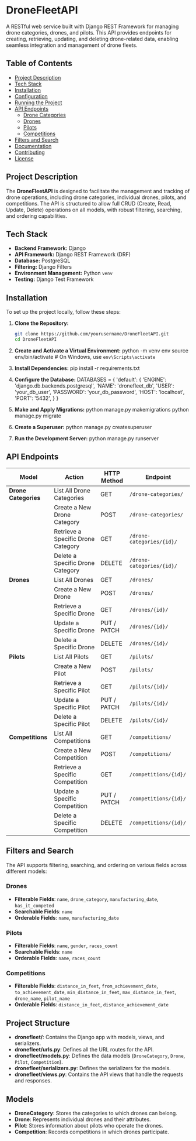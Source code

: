 # DroneFleetAPI

A RESTful web service built with Django REST Framework for managing drone categories, drones, and pilots. This API provides endpoints for creating, retrieving, updating, and deleting drone-related data, enabling seamless integration and management of drone fleets.

## Table of Contents

- [Project Description](#project-description)
- [Tech Stack](#tech-stack)
- [Installation](#installation)
- [Configuration](#configuration)
- [Running the Project](#running-the-project)
- [API Endpoints](#api-endpoints)
  - [Drone Categories](#drone-categories)
  - [Drones](#drones)
  - [Pilots](#pilots)
  - [Competitions](#competitions)
- [Filters and Search](#filters-and-search)
- [Documentation](#documentation)
- [Contributing](#contributing)
- [License](#license)

## Project Description

The **DroneFleetAPI** is designed to facilitate the management and tracking of drone operations, including drone categories, individual drones, pilots, and competitions. The API is structured to allow full CRUD (Create, Read, Update, Delete) operations on all models, with robust filtering, searching, and ordering capabilities.

## Tech Stack

- **Backend Framework:** Django
- **API Framework:** Django REST Framework (DRF)
- **Database:** PostgreSQL 
- **Filtering:** Django Filters
- **Environment Management:** Python `venv`
- **Testing:** Django Test Framework

## Installation

To set up the project locally, follow these steps:

1. **Clone the Repository:**

   ```bash
   git clone https://github.com/yourusername/DroneFleetAPI.git
   cd DroneFleetAPI
2. **Create and Activate a Virtual Environment:**
   python -m venv env
  source env/bin/activate  # On Windows, use `env\Scripts\activate`
3. **Install Dependencies:**
   pip install -r requirements.txt
4. **Configure the Database:**
   DATABASES = {
    'default': {
        'ENGINE': 'django.db.backends.postgresql',
        'NAME': 'dronefleet_db',
        'USER': 'your_db_user',
        'PASSWORD': 'your_db_password',
        'HOST': 'localhost',
        'PORT': '5432',
    }
}
5. **Make and Apply Migrations:**
   python manage.py makemigrations
   python manage.py migrate

6. **Create a Superuser:**
   python manage.py createsuperuser
 
7. **Run the Development Server:**
   python manage.py runserver


## API Endpoints

| **Model**          | **Action**                      | **HTTP Method** | **Endpoint**                           |
|--------------------|---------------------------------|-----------------|----------------------------------------|
| **Drone Categories** | List All Drone Categories      | GET             | `/drone-categories/`                   |
|                    | Create a New Drone Category     | POST            | `/drone-categories/`                   |
|                    | Retrieve a Specific Drone Category | GET         | `/drone-categories/{id}/`              |
|                    | Delete a Specific Drone Category   | DELETE      | `/drone-categories/{id}/`              |
| **Drones**         | List All Drones                 | GET             | `/drones/`                             |
|                    | Create a New Drone              | POST            | `/drones/`                             |
|                    | Retrieve a Specific Drone       | GET             | `/drones/{id}/`                        |
|                    | Update a Specific Drone         | PUT / PATCH     | `/drones/{id}/`                        |
|                    | Delete a Specific Drone         | DELETE          | `/drones/{id}/`                        |
| **Pilots**         | List All Pilots                 | GET             | `/pilots/`                             |
|                    | Create a New Pilot              | POST            | `/pilots/`                             |
|                    | Retrieve a Specific Pilot       | GET             | `/pilots/{id}/`                        |
|                    | Update a Specific Pilot         | PUT / PATCH     | `/pilots/{id}/`                        |
|                    | Delete a Specific Pilot         | DELETE          | `/pilots/{id}/`                        |
| **Competitions**   | List All Competitions           | GET             | `/competitions/`                       |
|                    | Create a New Competition        | POST            | `/competitions/`                       |
|                    | Retrieve a Specific Competition | GET             | `/competitions/{id}/`                  |
|                    | Update a Specific Competition   | PUT / PATCH     | `/competitions/{id}/`                  |
|                    | Delete a Specific Competition   | DELETE          | `/competitions/{id}/`                  |


## Filters and Search

The API supports filtering, searching, and ordering on various fields across different models:

### Drones
- **Filterable Fields**: `name`, `drone_category`, `manufacturing_date`, `has_it_competed`
- **Searchable Fields**: `name`
- **Orderable Fields**: `name`, `manufacturing_date`

### Pilots
- **Filterable Fields**: `name`, `gender`, `races_count`
- **Searchable Fields**: `name`
- **Orderable Fields**: `name`, `races_count`

### Competitions
- **Filterable Fields**: `distance_in_feet`, `from_achievement_date`, `to_achievement_date`, `min_distance_in_feet`, `max_distance_in_feet`, `drone_name`, `pilot_name`
- **Orderable Fields**: `distance_in_feet`, `distance_achievement_date`
## Project Structure

- **dronefleet/**: Contains the Django app with models, views, and serializers.
- **dronefleet/urls.py**: Defines all the URL routes for the API.
- **dronefleet/models.py**: Defines the data models (`DroneCategory`, `Drone`, `Pilot`, `Competition`).
- **dronefleet/serializers.py**: Defines the serializers for the models.
- **dronefleet/views.py**: Contains the API views that handle the requests and responses.

## Models

- **DroneCategory**: Stores the categories to which drones can belong.
- **Drone**: Represents individual drones and their attributes.
- **Pilot**: Stores information about pilots who operate the drones.
- **Competition**: Records competitions in which drones participate.


